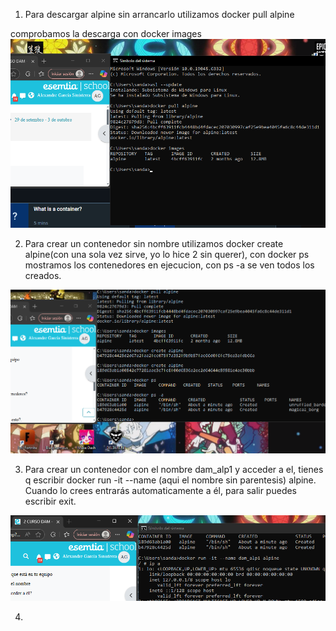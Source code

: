 1. Para descargar alpine sin arrancarlo utilizamos docker pull alpine

comprobamos la descarga con docker images
![img.png](img.png)


2. Para crear un contenedor sin nombre utilizamos docker create alpine(con una sola vez sirve, yo lo hice 2 sin querer), con docker ps mostramos los contenedores en ejecucion, con ps -a se ven todos los creados.

![img_2.png](img_2.png)

3. Para crear un contenedor con el nombre dam_alp1 y acceder a el, tienes q escribir docker run -it --name (aqui el nombre sin parentesis) alpine. Cuando lo crees entrarás automaticamente a él, para salir puedes escribir exit.

![img_3.png](img_3.png)

4.